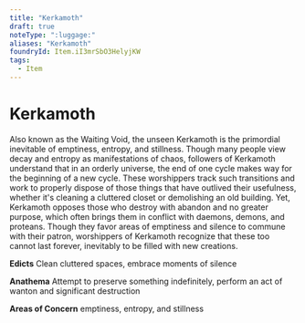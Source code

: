 ```yaml
---
title: "Kerkamoth"
draft: true
noteType: ":luggage:"
aliases: "Kerkamoth"
foundryId: Item.iI3mrSbO3HelyjKW
tags:
  - Item
---
```


# Kerkamoth

Also known as the Waiting Void, the unseen Kerkamoth is the primordial inevitable of emptiness, entropy, and stillness. Though many people view decay and entropy as manifestations of chaos, followers of Kerkamoth understand that in an orderly universe, the end of one cycle makes way for the beginning of a new cycle. These worshippers track such transitions and work to properly dispose of those things that have outlived their usefulness, whether it's cleaning a cluttered closet or demolishing an old building. Yet, Kerkamoth opposes those who destroy with abandon and no greater purpose, which often brings them in conflict with daemons, demons, and proteans. Though they favor areas of emptiness and silence to commune with their patron, worshippers of Kerkamoth recognize that these too cannot last forever, inevitably to be filled with new creations.

**Edicts** Clean cluttered spaces, embrace moments of silence

**Anathema** Attempt to preserve something indefinitely, perform an act of wanton and significant destruction

**Areas of Concern** emptiness, entropy, and stillness
